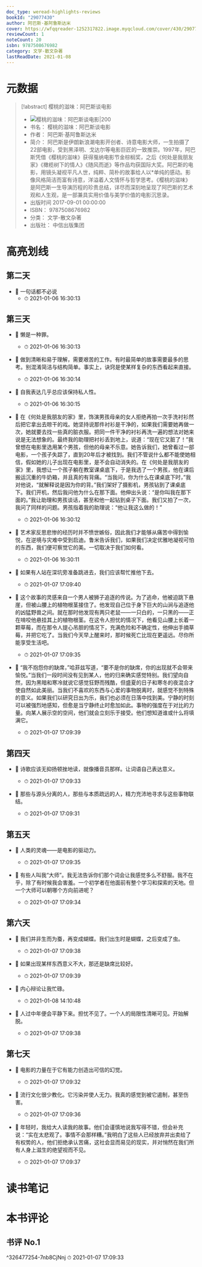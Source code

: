 ```yaml
---
doc_type: weread-highlights-reviews
bookId: "29077430"
author: 阿巴斯·基阿鲁斯达米
cover: https://wfqqreader-1252317822.image.myqcloud.com/cover/430/29077430/t7_29077430.jpg
reviewCount: 1
noteCount: 20
isbn: 9787508676982
category: 文学-散文杂著
lastReadDate: 2021-01-08
---
```

# 元数据
> [!abstract] 樱桃的滋味：阿巴斯谈电影
> - ![ 樱桃的滋味：阿巴斯谈电影|200](https://wfqqreader-1252317822.image.myqcloud.com/cover/430/29077430/t7_29077430.jpg)
> - 书名： 樱桃的滋味：阿巴斯谈电影
> - 作者： 阿巴斯·基阿鲁斯达米
> - 简介： 阿巴斯是伊朗新浪潮电影开创者、诗意电影大师，一生拍摄了22部电影，受到黑泽明、戈达尔等电影巨匠的一致推崇。1997年，阿巴斯凭借《樱桃的滋味》获得戛纳电影节金棕榈奖，之后《何处是我朋友家》《橄榄树下的情人》《随风而逝》等作品均获国际大奖。阿巴斯的电影，用镜头凝视平凡人世，纯粹、简朴的故事给人以*单纯的感动。影像风格简洁而富有诗意，洋溢着人文情怀与哲学思考。《樱桃的滋味》是阿巴斯一生导演历程的珍贵总结，详尽而深刻地呈现了阿巴斯的艺术观和人生观，是一部兼具实用价值与美学价值的电影沉思录。
> - 出版时间 2017-09-01 00:00:00
> - ISBN： 9787508676982
> - 分类： 文学-散文杂著
> - 出版社： 中信出版集团

# 高亮划线

## 第二天


- 📌 一句话都不必说 
    - ⏱ 2021-01-06 16:30:13 
## 第三天


- 📌 懒是一种罪。 
    - ⏱ 2021-01-06 16:30:13 

- 📌 做到清晰和易于理解，需要艰苦的工作。有时最简单的故事需要最多的思考。别混淆简洁与结构简单。事实上，诀窍是使某样复杂的东西看起来直接。 
    - ⏱ 2021-01-06 16:30:14 

- 📌 自我表达几乎总应该保持私人性。 
    - ⏱ 2021-01-06 16:30:15 

- 📌 在《何处是我朋友的家》里，饰演男孩母亲的女人拒绝再拍一次手洗衬衫然后把它拿出去晾干的戏。她坚持说那件衬衫是干净的，如果我们需要她再做一次，她就要去找一些真的脏衣服。把同一件干净的衬衫再洗一遍的想法对她来说是无法想象的。最终我的助理把衬衫丢到地上，说道：“现在它又脏了！”我曾想在电影里选用某个男孩，但他的母亲不乐意。她告诉我们，她曾看过一部电影，一个孩子失踪了，直到20年后才被找到。我们不管说什么都不能使她相信，假如她的儿子出现在电影里，是不会自动消失的。在《何处是我朋友的家》里，我想让一个孩子躺在教室课桌底下，于是我选了一个男孩，他在课后搬运沉重的牛奶箱，并且真的有背痛。“当我问，你为什么在课桌底下时，”我对他说，“就解释说是因为你的背。”我们架好了摄影机，男孩钻到了课桌底下。我们开机，然后我问他为什么在那下面。他伸出头说：“是你叫我在那下面的。”我让助理和男孩谈话，甚至和他一起钻到桌子下面。我们又拍了一次，我问了同样的问题。男孩指着我的助理说：“他让我这么做的！” 
    - ⏱ 2021-01-06 16:30:12 

- 📌 艺术家反思悲惨的经历时并不愤世嫉俗，因此我们才能够从痛苦中得到愉悦，在逆境与灾难中受到启迪。鲁米告诉我们，如果我们决定优雅地凝视可怕的东西，我们便可察觉它的美。一切取决于我们如何看。 
    - ⏱ 2021-01-06 16:30:11 

- 📌 如果有人站在深坑旁准备跳进去，我们应该帮忙推他下去。 
    - ⏱ 2021-01-07 17:09:40 

- 📌 这个故事的灵感来自一个男人被狮子追逐的传说。为了逃命，他被迫跳下悬崖，但被山腰上的植物根茎接住了。他发现自己位于身下巨大的山涧与追逐他的凶猛野兽之间。就在那时他发现有两只老鼠——一只白的，一只黑的——正在啃咬他悬挂其上的植物根茎。在这令人担忧的情况下，他看见山腰上长着一颗草莓，而在那令人提心吊胆的情况下，充满危险和不确定性，他伸出手摘草莓，并把它吃了。当我们今天早上醒来时，那时候死亡比现在更遥远。尽你所能享受生活吧。 
    - ⏱ 2021-01-07 17:09:35 

- 📌 “我不抱怨你的缺席，”哈菲兹写道，“要不是你的缺席，你的出现就不会带来愉悦。”当我们一段时间没有见到某人，他的归来确实感觉特别。我们望向自然，因为黑暗和寒冷就说它感觉狂野而残酷，但盛夏的日子和寒冬的夜混合才使自然如此美丽。当我们不喜欢的东西与心爱的事物脱离时，就感觉不到特殊的意义。如果我们以研究日出为乐，我们也必须在日落中找到美。宁静的时刻可以被强烈地感知，但愈是当宁静终止时愈加如此。事物的强度在于对比的力量。向某人展示空的空间，他们就会立刻乐于接受。他们想知道谁或什么将填满它。 
    - ⏱ 2021-01-07 17:09:39 
## 第四天


- 📌 诗歌应该无抑扬顿挫地读，就像播音员那样。让词语自己表达意义。 
    - ⏱ 2021-01-07 17:09:33 

- 📌 那些与源头分离的人，那些与本质疏远的人，精力充沛地寻求与这些事物联结。 
    - ⏱ 2021-01-07 17:09:31 
## 第五天


- 📌 人类的灵魂——是电影的驱动力。 
    - ⏱ 2021-01-07 17:09:35 

- 📌 有些人叫我“大师”。我无法告诉你们那个词会让我感觉多么不舒服。我不在乎，除了有时候我会害羞。一个初学者在他面前有整个学习和探索的天地。但一个大师可以朝哪个方向前进呢？ 
    - ⏱ 2021-01-07 17:09:34 
## 第六天


- 📌 我们并非生而为蚕，再变成蝴蝶。我们出生时是蝴蝶，之后变成了虫。 
    - ⏱ 2021-01-07 17:09:38 

- 📌 如果出现某样东西意义不大，那还是缺席比较好。 
    - ⏱ 2021-01-07 17:09:39 

- 📌 内心辩论让我忙碌。 
    - ⏱ 2021-01-08 14:10:48 

- 📌 人过中年便会平静下来。担忧不见了。一个人的局限性清晰可见。开始解脱。 
    - ⏱ 2021-01-07 17:09:38 
## 第七天


- 📌 电影的力量在于它有能力创造出可信的幻觉。 
    - ⏱ 2021-01-07 17:09:32 

- 📌 流行文化很少教化。它污染并使人无力。我真的感觉到被它遏制，甚至伤害。 
    - ⏱ 2021-01-07 17:09:36 

- 📌 年轻时，我给大人读我的故事。他们会谨慎地说我写得不错，但会补充说：“实在太悲观了。事情不会那样糟。”我明白了这些人已经放弃并出卖给了有权势的人，他们拒绝承认苦痛，这社会显而易见的现实，并对悄然在我们所有人身上滋生的绝望视而不见。 
    - ⏱ 2021-01-07 17:09:37 
# 读书笔记

# 本书评论

## 书评 No.1 
 ^326477254-7nb8CjNnj
⏱ 2021-01-07 17:09:33
